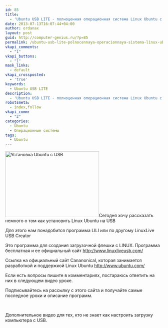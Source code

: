 ```yaml
---
id: 85
title:
  - 'Ubuntu USB LITE - полноценная операционная система Linux Ubuntu c USB накопителя'
date: 2013-07-13T16:07:44+04:00
author: ordanax
layout: post
guid: http://computer-genius.ru/?p=85
permalink: /ubuntu-usb-lite-polnocennaya-operacionnaya-sistema-linux-ubuntu-c-usb-nakopitelya/
vkapi_comments:
  - "1"
vkapi_buttons:
  - "1"
mask_links:
  - default
vkapi_crossposted:
  - 'true'
keywords:
  - Ubuntu USB LITE
description:
  - 'Ubuntu USB LITE - полноценная операционная система Linux Ubuntu c USB накопителя'
robotsmeta:
  - index,follow
vkapi_comm:
  - "2"
categories:
  - Ubuntu
  - Операционные системы
tags:
  - Ubuntu
---
```

<img loading="lazy" class="aligncenter wp-image-276 size-medium" src="http://computer-genius.ru/wp-content/uploads/2013/07/2014-11-20_2155-300x211.jpg" alt="Установка Ubuntu с USB" width="300" height="211" srcset="http://computer-genius.ru/wp-content/uploads/2013/07/2014-11-20_2155-300x211.jpg 300w, http://computer-genius.ru/wp-content/uploads/2013/07/2014-11-20_2155.jpg 305w" sizes="(max-width: 300px) 100vw, 300px" />Сегодня хочу рассказать немного о том как установить Linux Ubuntu на USB

Для этого нам понадобится программа LILI или по другому LinuxLive USB Creator

<!--more-->

Это программа для создания загрузочной флешки с LINUX. Программа бесплатная и ее официальный сайт <http://www.linuxliveusb.com/>



Ссылка на официальный сайт Cananonical, которая занимается разработкой и поддержкой Linux Ubuntu <http://www.ubuntu.com/>

Если есть вопросы пишите в комментариях, постараюсь ответить на них в следующем видео уроке.

Подписывайтесь на рассылку с этого сайта и получайте самые последное уроки и описание программ.

&nbsp;

Дополнительное видео для тех, кто не знает как настроить загрузку компьютера с USB.